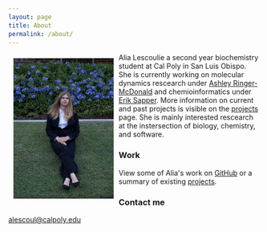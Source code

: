 ```yaml
---
layout: page
title: About
permalink: /about/
---
```


<img src="https://raw.githubusercontent.com/ALescoulie/alescoulie.github.io/master/images/about.png" alt="alia photo" align="left" style="float:left; padding: 10px" height="280px" width="200px"/> Alia Lescoulie a second year biochemistry student at Cal Poly in San Luis Obispo. She is currently working on molecular dynamics rescearch under [Ashley Ringer-McDonald](https://armcdona.github.io) and chemioinformatics under [Erik Sapper](https://esapper.github.io). More information on current and past projects is visible on the [projects](https://alescoulie.github.io/projects/) page. She is mainly interested rescearch at the instersection of biology, chemistry, and software.

### Work

View some of Alia's work on [GitHub](https://github.com/ALescoulie) or a summary of existing [projects](https://alescoulie.github.io/projects/).

### Contact me

[alescoul@calpoly.edu](mailto:alescoul@calpoly.edu)
